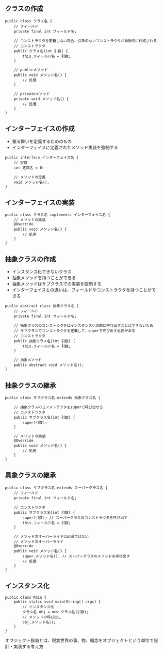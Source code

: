 
## クラスの作成
```
public class クラス名 {
    // フィールド
    private final int フィールド名;

    // コンストラクタを定義しない場合、引数のないコンストラクタが自動的に作成される
    // コンストラクタ
    public クラス名(int 引数) {
        this.フィールド名 = 引数;
    }

    // publicメソッド
    public void メソッド名() {
        // 処理
    }
    
    // privateメソッド
    private void メソッド名() {
        // 処理
    }
}
```

## インターフェイスの作成
- 振る舞いを定義するためのもの
- インターフェイスに定義されたメソッド実装を強制する
```
public interface インターフェイス名 {
    // 定数
    int 定数名 = 0;

    // メソッドの定義
    void メソッド名();
}
```

## インターフェイスの実装
```
public class クラス名 implements インターフェイス名 {
    // メソッドの実装
    @Override
    public void メソッド名() {
        // 処理
    }
}
```

## 抽象クラスの作成
- インスタンス化できないクラス
- 抽象メソッドを持つことができる
- 抽象メソッドはサブクラスでの実装を強制する
- インターフェイスとの違いは、フィールドやコンストラクタを持つことができる
```
public abstract class 抽象クラス名 {
    // フィールド
    private final int フィールド名;

    // 抽象クラスのコンストラクタはインスタンス化の際に呼び出すことはできないため
    // サブクラスでコンストラクタを定義して、superで呼び出す必要がある
    // コンストラクタ
    public 抽象クラス名(int 引数) {
        this.フィールド名 = 引数;
    }

    // 抽象メソッド
    public abstract void メソッド名();
}
```

## 抽象クラスの継承
```
public class サブクラス名 extends 抽象クラス名 {
    
    // 抽象クラスのコンストラクタをsuperで呼び出せる
    // コンストラクタ
    public サブクラス名(int 引数) {
        super(引数);
    }

    // メソッドの実装
    @Override
    public void メソッド名() {
        // 処理
    }
}
```

## 具象クラスの継承
```
public class サブクラス名 extends スーパークラス名 {
    // フィールド
    private final int フィールド名;

    // コンストラクタ
    public サブクラス名(int 引数) {
        super(引数); // スーパークラスのコンストラクタを呼び出す
        this.フィールド名 = 引数;
    }

    // メソッドのオーバーライドは必須ではない
    // メソッドのオーバーライド
    @Override
    public void メソッド名() {
        super.メソッド名(); // スーパークラスのメソッドを呼び出す
        // 処理
    }
}

```

## インスタンス化
```
public class Main {
    public static void main(String[] args) {
        // インスタンス化
        クラス名 obj = new クラス名(引数);
        // メソッドの呼び出し
        obj.メソッド名();
    }
}
```

オブジェクト指向とは、現実世界の事、物、概念をオブジェクトという単位で設計・実装する考え方
